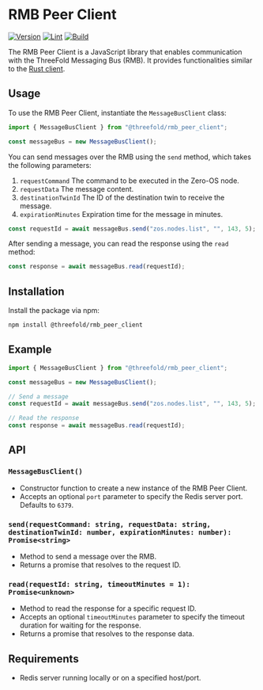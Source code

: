 # RMB Peer Client

[![Version](https://img.shields.io/npm/v/@threefold/rmb_peer_client?color=blue)](https://www.npmjs.com/package/@threefold/rmb_peer_client)
[![Lint](https://github.com/threefoldtech/tfgrid-sdk-ts/actions/workflows/lint.yml/badge.svg)](https://github.com/threefoldtech/tfgrid-sdk-ts/actions/workflows/lint.yml)
[![Build](https://github.com/threefoldtech/tfgrid-sdk-ts/actions/workflows/build.yml/badge.svg)](https://github.com/threefoldtech/tfgrid-sdk-ts/actions/workflows/build.yml)

The RMB Peer Client is a JavaScript library that enables communication with the ThreeFold Messaging Bus (RMB). It provides functionalities similar to the [Rust client](https://github.com/threefoldtech/rmb-rs).

## Usage

To use the RMB Peer Client, instantiate the `MessageBusClient` class:

```ts
import { MessageBusClient } from "@threefold/rmb_peer_client";

const messageBus = new MessageBusClient();
```

You can send messages over the RMB using the `send` method, which takes the following parameters:

1. `requestCommand` The command to be executed in the Zero-OS node.
2. `requestData` The message content.
3. `destinationTwinId` The ID of the destination twin to receive the message.
4. `expirationMinutes` Expiration time for the message in minutes.

```ts
const requestId = await messageBus.send("zos.nodes.list", "", 143, 5);
```

After sending a message, you can read the response using the `read` method:

```ts
const response = await messageBus.read(requestId);
```

## Installation

Install the package via npm:

```bash
npm install @threefold/rmb_peer_client
```

## Example

```ts
import { MessageBusClient } from "@threefold/rmb_peer_client";

const messageBus = new MessageBusClient();

// Send a message
const requestId = await messageBus.send("zos.nodes.list", "", 143, 5);

// Read the response
const response = await messageBus.read(requestId);
```

## API

### `MessageBusClient()`

- Constructor function to create a new instance of the RMB Peer Client.
- Accepts an optional `port` parameter to specify the Redis server port. Defaults to `6379`.

### `send(requestCommand: string, requestData: string, destinationTwinId: number, expirationMinutes: number): Promise<string>`

- Method to send a message over the RMB.
- Returns a promise that resolves to the request ID.

### `read(requestId: string, timeoutMinutes = 1): Promise<unknown>`

- Method to read the response for a specific request ID.
- Accepts an optional `timeoutMinutes` parameter to specify the timeout duration for waiting for the response.
- Returns a promise that resolves to the response data.

## Requirements

- Redis server running locally or on a specified host/port.
